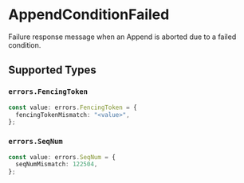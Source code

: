 # AppendConditionFailed

Failure response message when an Append is aborted due to a failed condition.


## Supported Types

### `errors.FencingToken`

```typescript
const value: errors.FencingToken = {
  fencingTokenMismatch: "<value>",
};
```

### `errors.SeqNum`

```typescript
const value: errors.SeqNum = {
  seqNumMismatch: 122504,
};
```

